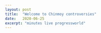 ```yaml
---
layout: post
title:  "Welcome to Chinmoy controversies"
date:   2020-06-25
excerpt: "minutes live progressworld"
---
```

